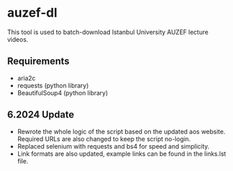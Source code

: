 # auzef-dl

This tool is used to batch-download Istanbul University AUZEF lecture videos. 

## Requirements

* aria2c
* requests (python library)
* BeautifulSoup4 (python library)

## 6.2024 Update
* Rewrote the whole logic of the script based on the updated aos website. Required URLs are also changed to keep the script no-login.
* Replaced selenium with requests and bs4 for speed and simplicity.
* Link formats are also updated, example links can be found in the links.lst file.
